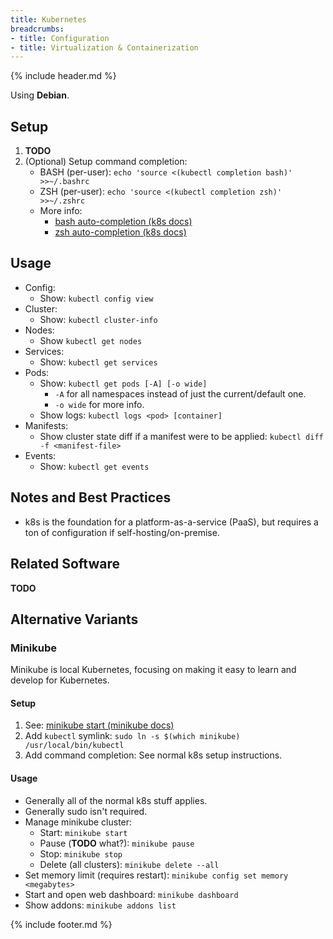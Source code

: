 ```yaml
---
title: Kubernetes
breadcrumbs:
- title: Configuration
- title: Virtualization & Containerization
---
```

{% include header.md %}

Using **Debian**.

## Setup

1. **TODO**
1. (Optional) Setup command completion:
    - BASH (per-user): `echo 'source <(kubectl completion bash)' >>~/.bashrc`
    - ZSH (per-user): `echo 'source <(kubectl completion zsh)' >>~/.zshrc`
    - More info:
        - [bash auto-completion (k8s docs)](https://kubernetes.io/docs/tasks/tools/included/optional-kubectl-configs-bash-linux/)
        - [zsh auto-completion (k8s docs)](https://kubernetes.io/docs/tasks/tools/included/optional-kubectl-configs-zsh/)

## Usage

- Config:
    - Show: `kubectl config view`
- Cluster:
    - Show: `kubectl cluster-info`
- Nodes:
    - Show `kubectl get nodes`
- Services:
    - Show: `kubectl get services`
- Pods:
    - Show: `kubectl get pods [-A] [-o wide]`
        - `-A` for all namespaces instead of just the current/default one.
        - `-o wide` for more info.
    - Show logs: `kubectl logs <pod> [container]`
- Manifests:
    - Show cluster state diff if a manifest were to be applied: `kubectl diff -f <manifest-file>`
- Events:
    - Show: `kubectl get events`

## Notes and Best Practices

- k8s is the foundation for a platform-as-a-service (PaaS), but requires a ton of configuration if self-hosting/on-premise.

## Related Software

**TODO**

## Alternative Variants

### Minikube

Minikube is local Kubernetes, focusing on making it easy to learn and develop for Kubernetes.

#### Setup

1. See: [minikube start (minikube docs)](https://minikube.sigs.k8s.io/docs/start/)
1. Add `kubectl` symlink: `sudo ln -s $(which minikube) /usr/local/bin/kubectl`
1. Add command completion: See normal k8s setup instructions.

#### Usage

- Generally all of the normal k8s stuff applies.
- Generally sudo isn't required.
- Manage minikube cluster:
    - Start: `minikube start`
    - Pause (**TODO** what?): `minikube pause`
    - Stop: `minikube stop`
    - Delete (all clusters): `minikube delete --all`
- Set memory limit (requires restart): `minikube config set memory <megabytes>`
- Start and open web dashboard: `minikube dashboard`
- Show addons: `minikube addons list`

{% include footer.md %}
